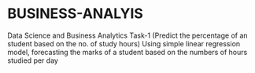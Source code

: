 # BUSINESS-ANALYIS
Data Science and Business Analytics Task-1 (Predict the percentage of an student based on the no. of study hours) Using simple linear regression model, forecasting the marks of a student based on the numbers of hours studied per day
